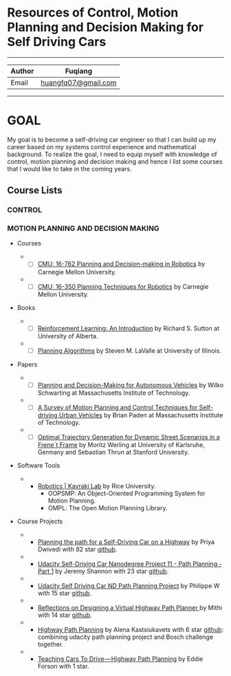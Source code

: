 Resources of Control, Motion Planning and Decision Making for Self Driving Cars
===============

****

|Author|Fuqiang|
|---|---
|Email|huangfq07@gmail.com

****
# GOAL
My goal is to become a self-driving car engineer so that I can build up my career based on my systems control experience and mathematical background. To realize the goal, I need to equip myself with knowledge of control, motion planning and decision making and hence I list some courses that I would like to take in the coming years.

## Course Lists

### CONTROL



### MOTION PLANNING AND DECISION MAKING

  * Courses
    * - [ ] [CMU: 16-782 Planning and Decision-making in Robotics](http://www.cs.cmu.edu/~maxim/classes/robotplanning_grad) by Carnegie Mellon University.
    * - [ ] [CMU: 16-350 Planning Techniques for Robotics](http://www.cs.cmu.edu/~maxim/classes/robotplanning/) by Carnegie Mellon University.
  
  * Books
    * - [ ] [Reinforcement Learning: An Introduction](http://incompleteideas.net/book/bookdraft2017nov5.pdf) by Richard S. Sutton  at University of Alberta.
    * - [ ] [Planning Algorithms](http://planning.cs.uiuc.edu/) by Steven M. LaValle at University of Illinois.
    
  * Papers
    * - [ ] [Planning and Decision-Making for Autonomous Vehicles](https://www.annualreviews.org/doi/abs/10.1146/annurev-control-060117-105157) by Wilko Schwarting at Massachusetts Institute of Technology.
    * - [ ] [A Survey of Motion Planning and Control Techniques for Self-driving Urban Vehicles](https://arxiv.org/pdf/1604.07446.pdf) by Brian Paden at Massachusetts Institute of Technology.
    * - [ ] [Optimal Trajectory Generation for Dynamic Street Scenarios in a Frene´t Frame](https://ieeexplore.ieee.org/stamp/stamp.jsp?tp=&arnumber=5509799) by Moritz Werling at University of Karlsruhe, Germany and Sebastian Thrun at Stanford University.

  * Software Tools
    * - [Robotics | Kavraki Lab](http://kavrakilab.org/software.html) by Rice University. 
        * OOPSMP: An Object-Oriented Programming System for Motion Planning.
        * OMPL: The Open Motion Planning Library.
  
  * Course Projects
    * - [Planning the path for a Self-Driving Car on a Highway](https://towardsdatascience.com/planning-the-path-for-a-self-driving-car-on-a-highway-7134fddd8707) by Priya Dwivedi with 82 star [github](https://github.com/priya-dwivedi/CarND/tree/master/Term3/CarND-Path_Planning-P1).
    * - [Udacity Self-Driving Car Nanodegree Project 11 - Path Planning - Part 1](http://jeremyshannon.com/2017/08/25/udacity-sdcnd-path-planning-pt1.html) by Jeremy Shannon with 23 star [github](https://github.com/jeremy-shannon/CarND-Path-Planning-Project). 
    * - [Udacity Self Driving Car ND Path Planning Project](https://medium.com/@philippe.weingertner/udacity-self-driving-car-nd-path-planning-project-6558f6d77887) by Philippe W with 15 star [github](https://github.com/PhilippeW83440/CarND-Path-Planning-Project). 
    * - [Reflections on Designing a Virtual Highway Path Planner ](https://medium.com/@mithi/reflections-on-designing-a-virtual-highway-path-planner-part-1-3-937259164650) by Mithi with 14 star [github](https://github.com/mithi/highway-path-planning).
    * - [Highway Path Planning](https://medium.com/@kastsiukavets.alena/highway-path-planning-696215cbf062) by Alena Kastsiukavets with 6 star [github](https://github.com/Helen1987/CarND-Path-Planning-Project): combining udacity path planning project and Bosch challenge together.
    * - [Teaching Cars To Drive — Highway Path Planning](https://towardsdatascience.com/teaching-cars-to-drive-highway-path-planning-109c49f9f86c) by Eddie Forson with 1 star. 




